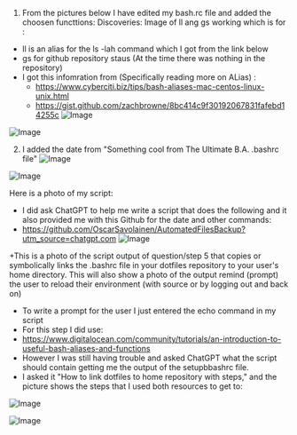 1. From the pictures below I have edited my bash.rc file and added the choosen functtions:
Discoveries:
Image of ll ang gs working which is for :
+ ll is an alias for the ls -lah command which I got from the link below
+  gs for github repository staus (At the time there was nothing in the repository)
+ I got this infomration from (Specifically reading more on ALias) :
    + https://www.cyberciti.biz/tips/bash-aliases-mac-centos-linux-unix.html
    + https://gist.github.com/zachbrowne/8bc414c9f30192067831fafebd14255c
 ![Image](https://github.com/user-attachments/assets/82f0c925-6892-4460-ac43-4d3b267f5180)

![Image](https://github.com/user-attachments/assets/74bf1e6a-d78c-44ed-8c5a-adab8fd3d62f)

2. I added the date from "Something cool from The Ultimate B.A. .bashrc file"
   ![Image](https://github.com/user-attachments/assets/37c0c385-7961-41ba-8ff2-6370501917d8)

![Image](https://github.com/user-attachments/assets/412aff83-7b6b-4732-ad57-b70dcb82e59d)

Here is a photo of my script:
 + I did ask ChatGPT to help me write a script that does the following and it also provided me with this Github for the date and other commands:
 + https://github.com/OscarSavolainen/AutomatedFilesBackup?utm_source=chatgpt.com 
![Image](https://github.com/user-attachments/assets/242bb319-c1bc-4090-8b1d-e1350f74a443)


+This is a photo of the script output of question/step 5 that copies or symbolically links the .bashrc file in your dotfiles repository to your user's home directory. This will also show a photo of the output remind (prompt) the user to reload their environment (with source or by logging out and back on)
+ To write a prompt for the user I just entered the echo command in my script
+ For this step I did use:
+ https://www.digitalocean.com/community/tutorials/an-introduction-to-useful-bash-aliases-and-functions
+ However I was still having trouble and asked ChatGPT what the script should contain getting me the output of the setupbbashrc file.
+ I asked it "How to link dotfiles to home repository with steps," and the picture shows the steps that I used both resources to get to:
  
  

![Image](https://github.com/user-attachments/assets/7599f30b-8da1-47b1-825a-21d2a0e29664)


![Image](https://github.com/user-attachments/assets/93fdad62-a59a-480f-8386-54f9c02bccf0)

